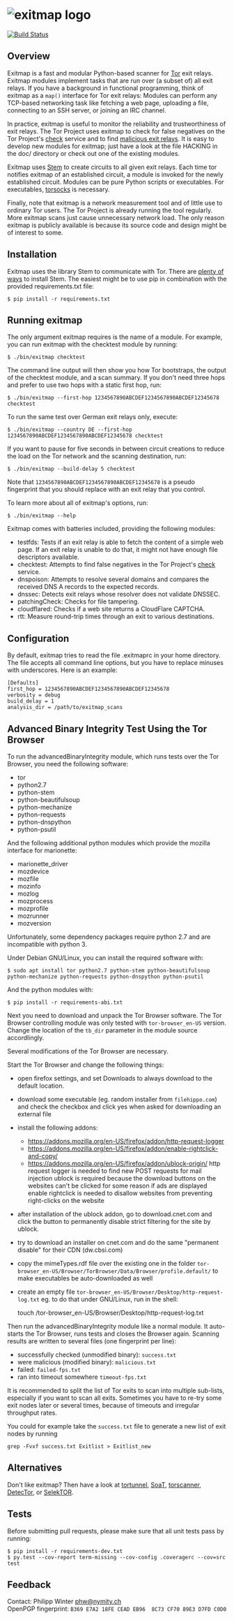 ![exitmap logo](https://nullhypothesis.github.com/exitmap_logo.png)
===================================================================

[![Build Status](https://travis-ci.org/NullHypothesis/exitmap.svg?branch=master)](https://travis-ci.org/NullHypothesis/exitmap)

Overview
--------

Exitmap is a fast and modular Python-based scanner for
[Tor](https://www.torproject.org) exit relays.  Exitmap modules implement tasks
that are run over (a subset of) all exit relays.  If you have a background in
functional programming, think of exitmap as a `map()` interface for Tor exit
relays: Modules can perform any TCP-based networking task like fetching a web
page, uploading a file, connecting to an SSH server, or joining an IRC channel.

In practice, exitmap is useful to monitor the reliability and trustworthiness of
exit relays.  The Tor Project uses exitmap to check for false negatives on the
Tor Project's [check](https://check.torproject.org) service and to find
[malicious exit relays](http://www.cs.kau.se/philwint/spoiled_onions).  It is
easy to develop new modules for exitmap; just have a look at the file HACKING in
the doc/ directory or check out one of the existing modules.

Exitmap uses [Stem](https://stem.torproject.org) to create circuits to all given
exit relays.  Each time tor notifies exitmap of an established circuit, a module
is invoked for the newly established circuit.  Modules can be pure Python
scripts or executables.  For executables,
[torsocks](https://github.com/dgoulet/torsocks/) is necessary.

Finally, note that exitmap is a network measurement tool and of little use to
ordinary Tor users.  The Tor Project is already running the tool regularly.
More exitmap scans just cause unnecessary network load.  The only reason exitmap
is publicly available is because its source code and design might be of interest
to some.

Installation
------------

Exitmap uses the library Stem to communicate with Tor.  There are
[plenty of ways](https://stem.torproject.org/download.html) to install Stem.
The easiest might be to use pip in combination with the provided
requirements.txt file:

    $ pip install -r requirements.txt

Running exitmap
---------------

The only argument exitmap requires is the name of a module.  For example, you
can run exitmap with the checktest module by running:

    $ ./bin/exitmap checktest

The command line output will then show you how Tor bootstraps, the output of the
checktest module, and a scan summary.  If you don't need three hops and prefer
to use two hops with a static first hop, run:

    $ ./bin/exitmap --first-hop 1234567890ABCDEF1234567890ABCDEF12345678 checktest

To run the same test over German exit relays only, execute:

    $ ./bin/exitmap --country DE --first-hop 1234567890ABCDEF1234567890ABCDEF12345678 checktest

If you want to pause for five seconds in between circuit creations to reduce the
load on the Tor network and the scanning destination, run:

    $ ./bin/exitmap --build-delay 5 checktest

Note that `1234567890ABCDEF1234567890ABCDEF12345678` is a pseudo fingerprint
that you should replace with an exit relay that you control.

To learn more about all of exitmap's options, run:

    $ ./bin/exitmap --help

Exitmap comes with batteries included, providing the following modules:

* testfds: Tests if an exit relay is able to fetch the content of a simple
  web page.  If an exit relay is unable to do that, it might not have enough
  file descriptors available.
* checktest: Attempts to find false negatives in the Tor Project's
  [check](https://check.torproject.org) service.
* dnspoison: Attempts to resolve several domains and compares the received DNS A
  records to the expected records.
* dnssec: Detects exit relays whose resolver does not validate DNSSEC.
* patchingCheck: Checks for file tampering.
* cloudflared: Checks if a web site returns a CloudFlare CAPTCHA.
* rtt: Measure round-trip times through an exit to various destinations.

Configuration
-------------

By default, exitmap tries to read the file .exitmaprc in your home directory.
The file accepts all command line options, but you have to replace minuses with
underscores.  Here is an example:

    [Defaults]
    first_hop = 1234567890ABCDEF1234567890ABCDEF12345678
    verbosity = debug
    build_delay = 1
    analysis_dir = /path/to/exitmap_scans

Advanced Binary Integrity Test Using the Tor Browser
----------------------------------------------------

To run the advancedBinaryIntegrity module, which runs tests over the Tor
Browser, you need the following software:

* tor
* python2.7
* python-stem
* python-beautifulsoup
* python-mechanize
* python-requests
* python-dnspython
* python-psutil

And the following additional python modules which provide the mozilla interface
for marionette:

* marionette_driver
* mozdevice
* mozfile
* mozinfo
* mozlog
* mozprocess
* mozprofile
* mozrunner
* mozversion

Unfortunately, some dependency packages require python 2.7 and are
incompatible with python 3.

Under Debian GNU/Linux, you can install the required software with:

    $ sudo apt install tor python2.7 python-stem python-beautifulsoup python-mechanize python-requests python-dnspython python-psutil

And the python modules with:

    $ pip install -r requirements-abi.txt

Next you need to download and unpack the Tor Browser software. The Tor Browser
controlling module was only tested with `tor-browser_en-US` version.
Change the location of the `tb_dir` parameter in the module source accordlingly.

Several modifications of the Tor Browser are necessary.

Start the Tor Browser and change the following things:

* open firefox settings, and set Downloads to always download to the default location.
* download some executable (eg. random installer from `filehippo.com`) and check the checkbox and click yes when asked for downloading an external file
* install the following addons:
  - https://addons.mozilla.org/en-US/firefox/addon/http-request-logger
  - https://addons.mozilla.org/en-US/firefox/addon/enable-rightclick-and-copy/
  - https://addons.mozilla.org/en-US/firefox/addon/ublock-origin/
  http request logger is needed to find new POST requests for mail injection
  ublock is required because the download buttons on the websites can't be clicked for some reason if ads are displayed
  enable rightclick is needed to disallow websites from preventing right-clicks on the website
* after installation of the ublock addon, go to download.cnet.com and click the button to permanently disable strict filtering for the site by ublock.
* try to download an installer on cnet.com and do the same "permanent disable" for their CDN (dw.cbsi.com)
* copy the mimeTypes.rdf file over the existing one in the folder
  `tor-browser_en-US/Browser/TorBrowser/Data/Browser/profile.default/`
  to make executables be auto-downloaded as well
* create an empty file
  `tor-browser_en-US/Browser/Desktop/http-request-log.txt`
  eg. to do that under GNU/Linux, run in the shell:

    touch <your torbrowser path>/tor-browser_en-US/Browser/Desktop/http-request-log.txt

Then run the advancedBinaryIntegrity module like a normal module. It
auto-starts the Tor Browser, runs tests and closes the Browser again.
Scanning results are written to several files (one fingerprint per line):

* successfully checked (unmodified binary): `success.txt`
* were malicious (modified binary): `malicious.txt`
* failed: `failed-fps.txt`
* ran into timeout somewhere `timeout-fps.txt`

It is recommended to split the list of Tor exits to scan into multiple
sub-lists, especially if you want to scan all exits. Sometimes you have to
re-try some exit nodes later or several times, because of timeouts and
irregular throughput rates.

You could for example take the `success.txt` file to generate a new list of exit nodes by running

    grep -Fvxf success.txt Exitlist > Exitlist_new


Alternatives
------------

Don't like exitmap?  Then have a look at
[tortunnel](http://www.thoughtcrime.org/software/tortunnel/),
[SoaT](https://gitweb.torproject.org/torflow.git/tree/NetworkScanners/ExitAuthority/README.ExitScanning),
[torscanner](https://code.google.com/p/torscanner/),
[DetecTor](http://detector.io/DetecTor.html), or
[SelekTOR](http://www.dazzleships.net/selektor-for-linux/).

Tests
-----

Before submitting pull requests, please make sure that all unit tests pass by
running:

    $ pip install -r requirements-dev.txt
    $ py.test --cov-report term-missing --cov-config .coveragerc --cov=src test

Feedback
--------

Contact: Philipp Winter <phw@nymity.ch>  
OpenPGP fingerprint: `B369 E7A2 18FE CEAD EB96  8C73 CF70 89E3 D7FD C0D0`
